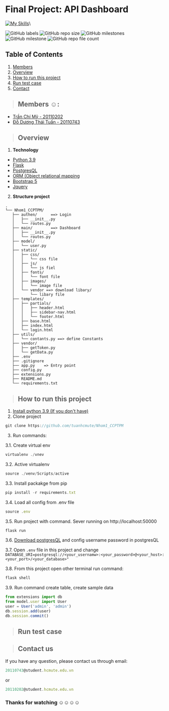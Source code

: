 # Final Project: API Dashboard

[![My Skills](https://skillicons.dev/icons?i=py,js,jquery,html,css,flask,github,postman,vscode,stackoverflow)](https://skillicons.dev)\

![GitHub labels](https://img.shields.io/github/labels/tuanhcmute/Nhom1_CCPTPM/documentation)
![GitHub repo size](https://img.shields.io/github/repo-size/tuanhcmute/Nhom1_CCPTPM)
![GitHub milestones](https://img.shields.io/github/milestones/open/tuanhcmute/Nhom1_CCPTPM)
![GitHub milestone](https://img.shields.io/github/milestones/issues-open/tuanhcmute/Nhom1_CCPTPM/1)
![GitHub repo file count](https://img.shields.io/github/directory-file-count/tuanhcmute/Nhom1_CCPTPM)

## Table of Contents

1. [Members](#members)
2. [Overview](#overview)
3. [How to run this project](#run-project)
4. [Run test case](#run-test)
5. [Contact](#contact)

> ## Members :relaxed:: <a name="members"></a>

- [Trần Chí Mỹ - 20110202](https://github.com/mytranchi)
- [Đỗ Dương Thái Tuấn - 20110743](https://github.com/tuanhcmute)

> ## Overview <a name="overview"></a>

1. **Technology**

- [Python 3.9](https://www.python.org/downloads/)
- [Flask](https://flask.palletsprojects.com/en/2.2.x/)
- [PostgresQL](https://www.postgresql.org/docs/)
- [ORM (Object relational mapping](https://flask-sqlalchemy.palletsprojects.com/en/3.0.x/)
- [Bootstrap 5](https://getbootstrap.com/docs/5.0/getting-started/introduction/)
- [Jquery](https://jquery.com/)

2. **Structure project**
 ```
 .
└── Nhom1_CCPTPM/
    ├── authen/      ==> Login
    │   ├── __init__.py
    │   └── routes.py
    ├── main/        ==> Dashboard
    │   ├── __init__.py
    │   └── routes.py
    ├── model/      
    │   └── user.py
    ├── static/
    │   ├── css/
    │   │   └── css file
    │   ├── js/
    │   │   └── js fiel
    │   ├── fonts/
    │   │   └── font file
    │   ├── images/
    │   │   └── image file
    │   └── vendor ==> download libary/
    │       └── libary file
    ├── templates/
    │   ├── partials/
    │   │   ├── header.html
    │   │   ├── sidebar-nav.html
    │   │   └── footer.html
    │   ├── base.html
    │   ├── index.html
    │   └── login.html
    ├── utils/
    │   └── contants.py ==> define Constants
    ├── vendor/
    │   ├── getToken.py
    │   └── getData.py
    ├── .env
    ├── .gitignore
    ├── app.py    => Entry point
    ├── config.py
    ├── extensions.py
    ├── README.md
    └── requirements.txt
 ```

> ## How to run this project <a name="run-project"></a>

1. [Install python 3.9 (If you don't have)](https://www.python.org/downloads/)
2. Clone project
```js
git clone https://github.com/tuanhcmute/Nhom1_CCPTPM
```
3. Run commands:
> 
3.1. Create virtual env

```js
virtualenv ./vnev
```

3.2. Active virtualenv

```js
source ./venv/Scripts/active
```

3.3. Install packakge from pip

```js
pip install -r requirements.txt
```

3.4. Load all config from .env file

```js
source .env
```

3.5. Run project with command. Sever running on http://localhost:50000

```js
flask run
```

3.6. [Download postgresQL](https://www.postgresql.org/download/) and config username password in postgresQL

3.7. Open `.env` file in this project and change `DATABASE_URI=postgresql://<your_usernamw>:<your_password>@<your_host>:<your_port>/<your_database>"`

3.8. From this project open other terminal run command:

```js
flask shell
```

3.9. Run command create table, create sample data

```js
from extensions import db
from model.user import User
user = User('admin', 'admin')
db.session.add(user)
db.session.commit()
```
> ## Run test case

> ## Contact us <a name="contact"></a>
If you have any question, please contact us through email: 
```js
20110743@student.hcmute.edu.vn
```
or 
```js 
20110202@student.hcmute.edu.vn
```

### Thanks for watching :relaxed::relaxed::relaxed::relaxed:
